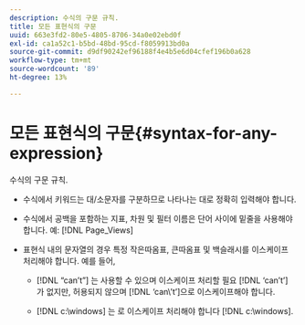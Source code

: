 ```yaml
---
description: 수식의 구문 규칙.
title: 모든 표현식의 구문
uuid: 663e3fd2-80e5-4805-8706-34a0e02ebd0f
exl-id: ca1a52c1-b5bd-48bd-95cd-f8059913bd0a
source-git-commit: d9df90242ef96188f4e4b5e6d04cfef196b0a628
workflow-type: tm+mt
source-wordcount: '89'
ht-degree: 13%

---
```


# 모든 표현식의 구문{#syntax-for-any-expression}

수식의 구문 규칙.

* 수식에서 키워드는 대/소문자를 구분하므로 나타나는 대로 정확히 입력해야 합니다.
* 수식에서 공백을 포함하는 지표, 차원 및 필터 이름은 단어 사이에 밑줄을 사용해야 합니다. 예: [!DNL Page_Views]
* 표현식 내의 문자열의 경우 특정 작은따옴표, 큰따옴표 및 백슬래시를 이스케이프 처리해야 합니다. 예를 들어,

   * [!DNL “can’t”] 는 사용할 수 있으며 이스케이프 처리할 필요 [!DNL ‘can’t’] 가 없지만, 허용되지 않으며  [!DNL ‘can\’t’]으로 이스케이프해야 합니다.

   * [!DNL c:\windows] 는 로 이스케이프 처리해야 합니다 [!DNL c:\\windows].
